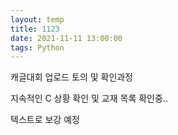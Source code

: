 ```yaml
---
layout: temp
title: 1123
date: 2021-11-11 13:00:00
tags: Python
---
```


캐글대회 업로드 토의 및 확인과정

지속적인 C 상황 확인 및 교재 목록 확인중..

텍스트로 보강 예정

